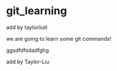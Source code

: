# git_learning

add by taylorliutl

we are going to learn some git commands!

ggsdfdfsdadfghg

add by Taylor-Liu
